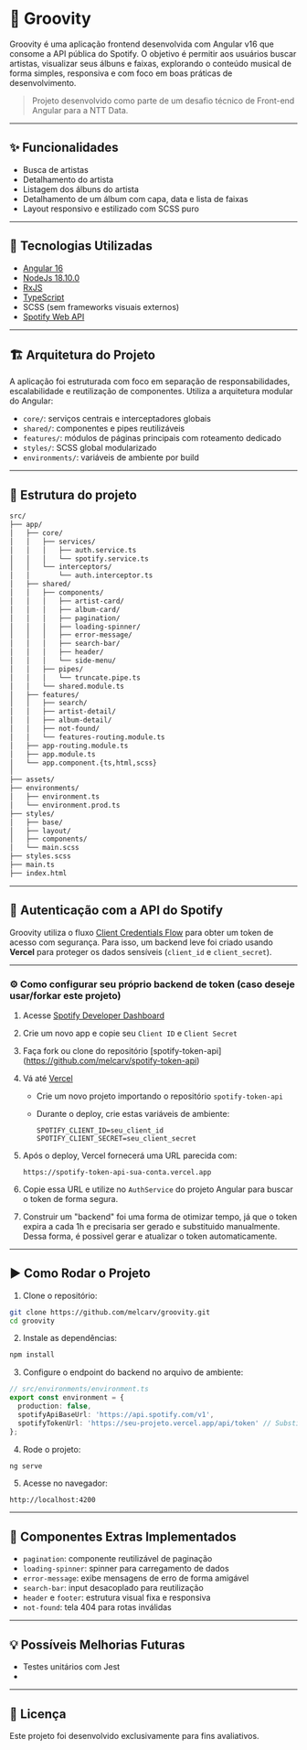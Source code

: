 # 🎵 Groovity

Groovity é uma aplicação frontend desenvolvida com Angular v16 que consome a API pública do Spotify. O objetivo é permitir aos usuários buscar artistas, visualizar seus álbuns e faixas, explorando o conteúdo musical de forma simples, responsiva e com foco em boas práticas de desenvolvimento.

> Projeto desenvolvido como parte de um desafio técnico de Front-end Angular para a NTT Data.

---

## ✨ Funcionalidades

- Busca de artistas
- Detalhamento do artista
- Listagem dos álbuns do artista
- Detalhamento de um álbum com capa, data e lista de faixas
- Layout responsivo e estilizado com SCSS puro

---

## 🧰 Tecnologias Utilizadas

- [Angular 16](https://angular.io/)
- [NodeJs 18.10.0](https://nodejs.org/pt)
- [RxJS](https://rxjs.dev/)
- [TypeScript](https://www.typescriptlang.org/)
- SCSS (sem frameworks visuais externos)
- [Spotify Web API](https://developer.spotify.com/documentation/web-api/)

---

## 🏗️ Arquitetura do Projeto

A aplicação foi estruturada com foco em separação de responsabilidades, escalabilidade e reutilização de componentes. Utiliza a arquitetura modular do Angular:

- `core/`: serviços centrais e interceptadores globais
- `shared/`: componentes e pipes reutilizáveis
- `features/`: módulos de páginas principais com roteamento dedicado
- `styles/`: SCSS global modularizado
- `environments/`: variáveis de ambiente por build

---

## 📁 Estrutura do projeto

```txt
src/
├── app/
│   ├── core/
│   │   ├── services/
│   │   │   ├── auth.service.ts
│   │   │   └── spotify.service.ts
│   │   └── interceptors/
│   │       └── auth.interceptor.ts
│   ├── shared/
│   │   ├── components/
│   │   │   ├── artist-card/
│   │   │   ├── album-card/
│   │   │   ├── pagination/
│   │   │   ├── loading-spinner/
│   │   │   ├── error-message/
│   │   │   ├── search-bar/
│   │   │   ├── header/
│   │   │   └── side-menu/
│   │   ├── pipes/
│   │   │   └── truncate.pipe.ts
│   │   └── shared.module.ts
│   ├── features/
│   │   ├── search/
│   │   ├── artist-detail/
│   │   ├── album-detail/
│   │   ├── not-found/
│   │   └── features-routing.module.ts
│   ├── app-routing.module.ts
│   ├── app.module.ts
│   └── app.component.{ts,html,scss}
│
├── assets/
├── environments/
│   ├── environment.ts
│   └── environment.prod.ts
├── styles/
│   ├── base/
│   ├── layout/
│   ├── components/
│   └── main.scss
├── styles.scss
├── main.ts
├── index.html
```

---

## 🔐 Autenticação com a API do Spotify

Groovity utiliza o fluxo [Client Credentials Flow](https://developer.spotify.com/documentation/web-api/tutorials/client-credentials-flow) para obter um token de acesso com segurança. Para isso, um backend leve foi criado usando **Vercel** para proteger os dados sensíveis (`client_id` e `client_secret`).

---

### ⚙️ Como configurar seu próprio backend de token (caso deseje usar/forkar este projeto)

1. Acesse [Spotify Developer Dashboard](https://developer.spotify.com/dashboard)
2. Crie um novo app e copie seu `Client ID` e `Client Secret`
3. Faça fork ou clone do repositório [spotify-token-api] (https://github.com/melcarv/spotify-token-api)
4. Vá até [Vercel](https://vercel.com)
   - Crie um novo projeto importando o repositório `spotify-token-api`
   - Durante o deploy, crie estas variáveis de ambiente:

     ```
     SPOTIFY_CLIENT_ID=seu_client_id
     SPOTIFY_CLIENT_SECRET=seu_client_secret
     ```

5. Após o deploy, Vercel fornecerá uma URL parecida com:

   ```
   https://spotify-token-api-sua-conta.vercel.app
   ```

6. Copie essa URL e utilize no `AuthService` do projeto Angular para buscar o token de forma segura.

7. Construir um "backend" foi uma forma de otimizar tempo, já que o token expira a cada 1h e precisaria ser gerado e substituido manualmente. Dessa forma, é possivel gerar e atualizar o token automaticamente.

---

## ▶️ Como Rodar o Projeto

1. Clone o repositório:
```bash
git clone https://github.com/melcarv/groovity.git
cd groovity
```

2. Instale as dependências:
```bash
npm install
```

3. Configure o endpoint do backend no arquivo de ambiente:
```ts
// src/environments/environment.ts
export const environment = {
  production: false,
  spotifyApiBaseUrl: 'https://api.spotify.com/v1',
  spotifyTokenUrl: 'https://seu-projeto.vercel.app/api/token' // Substitua pelo seu e inclua manualmente o caminho /api/token. Ao escrever essa Url no navegador, ela deve retornar o objeto com seu token. Aí sim, estará pronto para ser usado.
};
```

4. Rode o projeto:
```bash
ng serve
```

5. Acesse no navegador:
```
http://localhost:4200
```

---

## 🧩 Componentes Extras Implementados

- `pagination`: componente reutilizável de paginação
- `loading-spinner`: spinner para carregamento de dados
- `error-message`: exibe mensagens de erro de forma amigável
- `search-bar`: input desacoplado para reutilização
- `header` e `footer`: estrutura visual fixa e responsiva
- `not-found`: tela 404 para rotas inválidas

---

## 💡 Possíveis Melhorias Futuras

- Testes unitários com Jest
-

---

## 📜 Licença

Este projeto foi desenvolvido exclusivamente para fins avaliativos.
